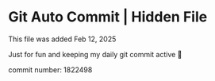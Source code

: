 # Git Auto Commit | Hidden File

This file was added Feb 12, 2025

Just for fun and keeping my daily git commit active 🤪

commit number: 1822498
